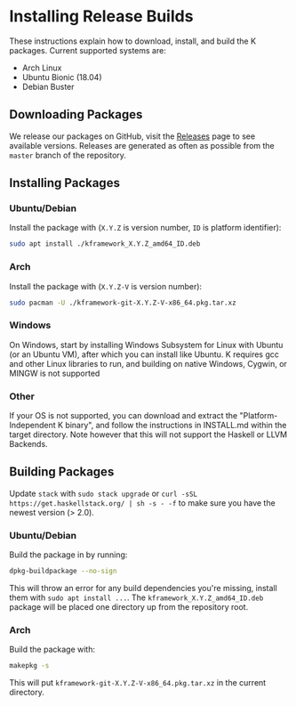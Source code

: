 Installing Release Builds
=========================

These instructions explain how to download, install, and build the K packages.
Current supported systems are:

-   Arch Linux
-   Ubuntu Bionic (18.04)
-   Debian Buster

Downloading Packages
--------------------

We release our packages on GitHub, visit the [Releases](https://github.com/kframework/k/releases) page to see available versions.
Releases are generated as often as possible from the `master` branch of the repository.

Installing Packages
-------------------

### Ubuntu/Debian

Install the package with (`X.Y.Z` is version number, `ID` is platform identifier):

```sh
sudo apt install ./kframework_X.Y.Z_amd64_ID.deb
```

### Arch

Install the package with (`X.Y.Z-V` is version number):

```sh
sudo pacman -U ./kframework-git-X.Y.Z-V-x86_64.pkg.tar.xz
```

### Windows

On Windows, start by installing Windows Subsystem for Linux with Ubuntu (or an Ubuntu VM), after which you can install like Ubuntu.
K requires gcc and other Linux libraries to run, and building on native Windows, Cygwin, or MINGW is not supported

### Other

If your OS is not supported, you can download and extract the "Platform-Independent K binary", and follow the instructions in INSTALL.md within the target directory.
Note however that this will not support the Haskell or LLVM Backends.

Building Packages
-----------------

Update `stack` with `sudo stack upgrade` or `curl -sSL https://get.haskellstack.org/ | sh -s - -f` to make sure you have the newest version (> 2.0).

### Ubuntu/Debian

Build the package in by running:

```sh
dpkg-buildpackage --no-sign
```

This will throw an error for any build dependencies you're missing, install them with `sudo apt install ...`.
The `kframework_X.Y.Z_amd64_ID.deb` package will be placed one directory up from the repository root.

### Arch

Build the package with:

```sh
makepkg -s
```

This will put `kframework-git-X.Y.Z-V-x86_64.pkg.tar.xz` in the current directory.
